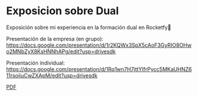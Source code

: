 # Exposicion sobre Dual
Exposición sobre mi experiencia en la formación dual en Rocketfy🚀

Presentación de la empresa (en grupo): https://docs.google.com/presentation/d/1r2KQWx3SpX5cAoF3GyRIO8OHwo2MNbZyX8KsHNNhAPg/edit?usp=drivesdk


Presentación individual: https://docs.google.com/presentation/d/1Rq1wn7H7jttYIfrPycc5MKaUHNZ611rsoijuCwZXApM/edit?usp=drivesdk


[PDF](mi-experiencia-dual.pdf)
